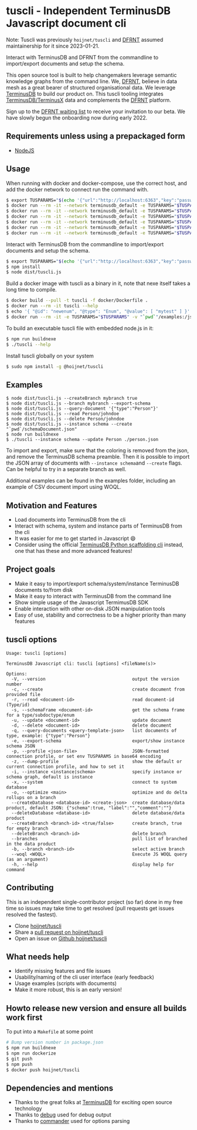 # tuscli - Independent TerminusDB Javascript document cli

Note: Tuscli was previously `hoijnet/tuscli` and [DFRNT](https://dfrnt.com) assumed maintainership for it since 2023-01-21.

Interact with TerminusDB and DFRNT from the commandline to import/export documents and setup the schema. 

This open source tool is built to help changemakers leverage semantic knowledge graphs from the command line. We, [DFRNT](https://dfrnt.se?utm_source=github&utm_content=tuscli), believe in data mesh as a great bearer of structured organisational data. We leverage [TerminusDB](https://terminusdb.com) to build our product on. This tuscli tooling integrates [TerminusDB/TerminusX](https://terminusdb.com) data and complements the [DFRNT](https://dfrnt.se?utm_source=github&utm_content=tuscli) platform. 

Sign up to the [DFRNT waiting list](https://dfrnt.se?utm_source=github&utm_content=tuscli) to receive your invitation to our beta. We have slowly begun the onboarding now during early 2022.

## Requirements unless using a prepackaged form

* [NodeJS](https://nodejs.org/en/)

## Usage

When running with docker and docker-compose, use the correct host, and add the docker network to connect run the command with.

```bash
$ export TUSPARAMS="$(echo '{"url":"http://localhost:6363","key":"password","user":"admin","organisation":"admin","db":"mydb"}' | base64 )"
$ docker run --rm -it --network terminusdb_default -e TUSPARAMS="$TUSPARAMS" hoijnet/tuscli --help
$ docker run --rm -it --network terminusdb_default -e TUSPARAMS="$TUSPARAMS" hoijnet/tuscli --export-schema
$ docker run --rm -it --network terminusdb_default -e TUSPARAMS="$TUSPARAMS" hoijnet/tuscli --query-document '{"type":"Person"}'
$ docker run --rm -it --network terminusdb_default -e TUSPARAMS="$TUSPARAMS" hoijnet/tuscli --read Person/johndoe
$ docker run --rm -it --network terminusdb_default -e TUSPARAMS="$TUSPARAMS" hoijnet/tuscli --delete Person/johndoe
$ docker run --rm -it --network terminusdb_default -e TUSPARAMS="$TUSPARAMS" hoijnet/tuscli --instance schema --read Person
```

Interact with TerminusDB from the commandline to import/export documents and setup the schema.

```bash
$ export TUSPARAMS="$(echo '{"url":"http://localhost:6363","key":"password","user":"admin","organisation":"admin","db":"mydb"}' | base64 )"
$ npm install
$ node dist/tuscli.js
```

Build a docker image with tuscli as a binary in it, note that nexe itself takes a long time to compile.

```bash
$ docker build --pull -t tuscli -f docker/Dockerfile .
$ docker run --rm -it tuscli --help
$ echo '{ "@id": "newenum", "@type": "Enum", "@value": [ "mytest" ] }' > examples/newenum.json
$ docker run --rm -it -e TUSPARAMS="$TUSPARAMS" -v "`pwd`"/examples:/json tuscli -i schema -c /json/newenum.json
```

To build an executable tuscli file with embedded node.js in it:

```bash
$ npm run buildnexe
$ ./tuscli --help
```

Install tuscli globally on your system

```bash
$ sudo npm install -g @hoijnet/tuscli
```

## Examples

```
$ node dist/tuscli.js --createBranch mybranch true
$ node dist/tuscli.js --branch mybranch --export-schema
$ node dist/tuscli.js --query-document '{"type":"Person"}'
$ node dist/tuscli.js --read Person/johndoe
$ node dist/tuscli.js --delete Person/johndoe
$ node dist/tuscli.js --instance schema --create "`pwd`/schemaDocument.json"
$ node run buildnexe
$ ./tuscli --instance schema --update Person ./person.json
```

To import and export, make sure that the coloring is removed from the json, and remove the TerminusDB schema preamble. Then it is possible to import the JSON array of documents with `--instance schema`and `--create` flags. Can be helpful to try in a separate branch as well.  

Additional examples can be found in the examples folder, including an example of CSV document import using WOQL.

## Motivation and Features

* Load documents into TerminusDB from the cli
* Interact with schema, system and instance parts of TerminusDB from the cli
* It was easier for me to get started in Javascript 😄
* Consider using the official [TerminusDB Python scaffolding cli](https://terminusdb.github.io/terminusdb-client-python/Scaffolding_CLI_Tool.html) instead, one that has these and more advanced features! 

## Project goals

* Make it easy to import/export schema/system/instance TerminusDB documents to/from disk
* Make it easy to interact with TerminusDB from the command line
* Show simple usage of the Javascript TermimusDB SDK
* Enable interaction with other on-disk JSON manipulation tools
* Easy of use, stability and correctness to be a higher priority than many features

## tuscli options

```
Usage: tuscli [options]

TerminusDB Javascript cli: tuscli [options] <fileName(s)>

Options:
  -V, --version                                 output the version number
  -c, --create                                  create document from provided file
  -r, --read <document-id>                      read document-id (Type/id)
  -s, --schemaFrame <document-id>               get the schema frame for a type/subdoctype/enum
  -u, --update <document-id>                    update document
  -d, --delete <document-id>                    delete document
  -q, --query-documents <query-template-json>   list documents of type, example: {"type":"Person"}
  -e, --export-schema                           export/show instance schema JSON
  -p, --profile <json-file>                     JSON-formatted connection profile, or set env TUSPARAMS in base64 encoding
  -z, --dump-profile                            show the default or current connection profile, and how to set it
  -i, --instance <instance|schema>              specify instance or schema graph, default is instance
  -x, --system                                  connect to system database
  -o, --optimize <main>                         optimize and do delta rollups on a branch
  --createDatabase <database-id> <create-json>  create database/data product, default JSON: {"schema":true, "label":"","comment":""}
  --deleteDatabase <database-id>                delete database/data product
  --createBranch <branch-id> <true/false>       create branch, true for empty branch
  --deleteBranch <branch-id>                    delete branch
  --branches                                    pull list of branched in the data product
  -b, --branch <branch-id>                      select active branch
  --woql <WOQL>                                 Execute JS WOQL query (as an argument)
  -h, --help                                    display help for command
```

## Contributing

This is an independent single-contributor project (so far) done in my free time so issues may take time to get resolved (pull requests get issues resolved the fastest).

* Clone [hoijnet/tuscli](https://github.com/hoijnet/tuscli)
* Share a [pull request on hoijnet/tuscli](https://github.com/hoijnet/tuscli/pulls)
* Open an issue on [Github hoijnet/tuscli](https://github.com/hoijnet/tuscli/issues)

## What needs help

* Identify missing features and file issues
* Usability/naming of the cli user interface (early feedback)
* Usage examples (scripts with documents)
* Make it more robust, this is an early version!

## Howto release new version and ensure all builds work first

To put into a `Makefile` at some point

```bash
# Bump version number in package.json
$ npm run buildnexe
$ npm run dockerize
$ git push
$ npm push
$ docker push hoijnet/tuscli
```

## Dependencies and mentions

* Thanks to the great folks at [TerminusDB](https://terminusdb.com) for exciting open source technology
* Thanks to [debug](https://www.npmjs.com/package/debug) used for debug output
* Thanks to [commander](https://www.npmjs.com/package/commander) used for options parsing

